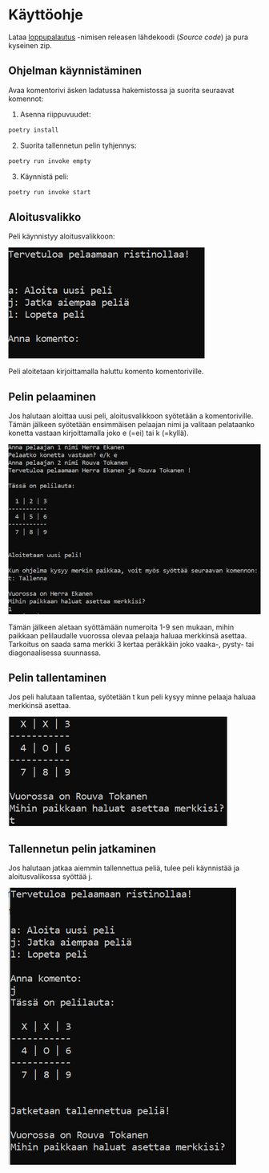 # Käyttöohje

Lataa [loppupalautus](https://github.com/lauurap/ot-harjoitustyo/releases) -nimisen 
releasen lähdekoodi (_Source code_) ja pura kyseinen zip. 

## Ohjelman käynnistäminen

Avaa komentorivi äsken ladatussa hakemistossa ja suorita seuraavat komennot:

1. Asenna riippuvuudet:
```bash
poetry install
```
 
2. Suorita tallennetun pelin tyhjennys:
```bash
poetry run invoke empty
```

3. Käynnistä peli:
```bash
poetry run invoke start
```


## Aloitusvalikko

Peli käynnistyy aloitusvalikkoon:

![](./kuvat/aloitusvalikko.PNG)

Peli aloitetaan kirjoittamalla haluttu komento komentoriville.

## Pelin pelaaminen

Jos halutaan aloittaa uusi peli, aloitusvalikkoon syötetään a komentoriville.
Tämän jälkeen syötetään ensimmäisen pelaajan nimi ja valitaan pelataanko konetta vastaan 
kirjoittamalla joko e (=ei) tai k (=kyllä).

![](./kuvat/pelaajiensyotto.PNG)

Tämän jälkeen aletaan syöttämään numeroita 1-9 sen mukaan, mihin paikkaan pelilaudalle
vuorossa olevaa pelaaja haluaa merkkinsä asettaa. Tarkoitus on saada sama merkki 3 
kertaa peräkkäin joko vaaka-, pysty- tai diagonaalisessa suunnassa.


## Pelin tallentaminen

Jos peli halutaan tallentaa, syötetään t kun peli kysyy minne pelaaja haluaa 
merkkinsä asettaa.

![](./kuvat/tallentaminen.PNG)

## Tallennetun pelin jatkaminen

Jos halutaan jatkaa aiemmin tallennettua peliä, tulee peli käynnistää ja 
aloitusvalikossa syöttää j. 

![](./kuvat/jatkaminen.PNG)